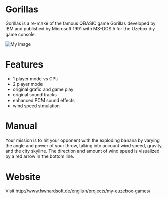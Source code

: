 # Gorillas
Gorillas is a re-make of the famous QBASIC game Gorillas developed by IBM and published by Microsoft 1991 with MS-DOS 5 for the Uzebox diy game console. 

![My image](http://uzebox.org/wiki/images/thumb/f/f5/Gorillas10.png/480px-Gorillas10.png)

# Features
- 1 player mode vs CPU
- 2 player mode
- original grafic and game play
- original sound tracks
- enhanced PCM sound effects
- wind speed simulation

# Manual
Your mission is to hit your opponent with the exploding banana by varying the angle and power of your throw, taking into account wind speed, gravity, and the city skyline. The direction and amount of wind speed is visualized by a red arrow in the bottom line. 

# Website
Visit http://www.hwhardsoft.de/english/projects/my-euzebox-games/
